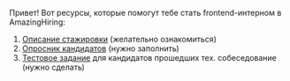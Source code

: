Привет! Вот ресурсы, которые помогут тебе стать frontend-интерном в AmazingHiring:
1. [Описание стажировки](https://github.com/Bolmazov/ah-frontend-intern/blob/master/DESCRIPTION.md) (желательно ознакомиться)
2. [Опросник кандидатов](https://docs.google.com/forms/d/1nP5_n1k6ucMsMFHeA_KCoLt6MZlkB0RhFAaSCU8Bqjo/edit?usp=sharing) (нужно заполнить)
3. [Тестовое задание](https://github.com/Bolmazov/ah-frontend-intern/blob/master/TEST.md) для кандидатов прошедших тех. собеседование (нужно сделать)

